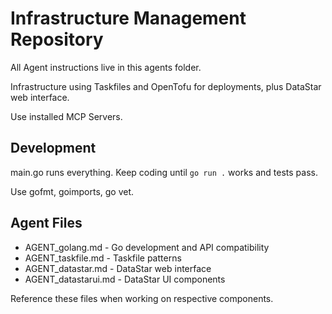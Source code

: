 # Infrastructure Management Repository

All Agent instructions live in this agents folder.

Infrastructure using Taskfiles and OpenTofu for deployments, plus DataStar web interface.

Use installed MCP Servers.

## Development

main.go runs everything. Keep coding until `go run .` works and tests pass.

Use gofmt, goimports, go vet.

## Agent Files

- AGENT_golang.md - Go development and API compatibility
- AGENT_taskfile.md - Taskfile patterns  
- AGENT_datastar.md - DataStar web interface
- AGENT_datastarui.md - DataStar UI components

Reference these files when working on respective components.